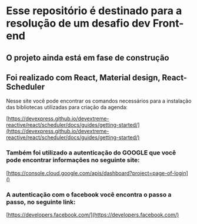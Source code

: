 # Esse repositório é destinado para a resolução de um desafio dev Front-end 

## O projeto ainda está em fase de construção 


## Foi realizado com React, Material design, React-Scheduler 

Nesse site você pode encontrar os comandos necessários para a instalação das bibliotecas utilizadas para criação da agenda: 

[https://devexpress.github.io/devextreme-reactive/react/scheduler/docs/guides/getting-started/](https://devexpress.github.io/devextreme-reactive/react/scheduler/docs/guides/getting-started/)

### Também foi utilizado a autenticação do GOOGLE que você pode encontrar informações no seguinte site:
[https://console.cloud.google.com/apis/dashboard?project=page-of-login]()

### A autenticação com o facebook você encontra o passo a passo, no seguinte link:
[https://developers.facebook.com/](https://developers.facebook.com/)
